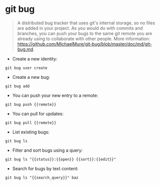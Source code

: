 # git bug

> A distributed bug tracker that uses git's internal storage, so no files are added in your project.
> As you would do with commits and branches, you can push your bugs to the same git remote you are already using to collaborate with other people.
> More information: <https://github.com/MichaelMure/git-bug/blob/master/doc/md/git-bug.md>.

- Create a new identity:

`git bug user create`

- Create a new bug:

`git bug add`

- You can push your new entry to a remote:

`git bug push {{remote}}`

- You can pull for updates:

`git bug pull {{remote}}`

- List existing bugs:

`git bug ls`

- Filter and sort bugs using a query:

`git bug ls "{{status}}:{{open}} {{sort}}:{{edit}}"`

- Search for bugs by text content:

`git bug ls "{{search_query}}" baz`